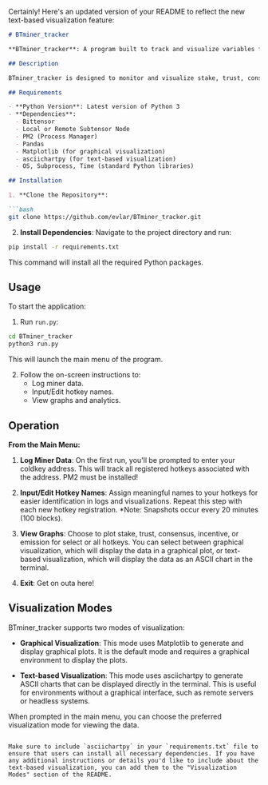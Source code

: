 Certainly! Here's an updated version of your README to reflect the new text-based visualization feature:

```markdown
# BTminer_tracker

**BTminer_tracker**: A program built to track and visualize variables for all your miners on a given coldkey.

## Description

BTminer_tracker is designed to monitor and visualize stake, trust, consensus, incentive, and emission for registered hotkeys for a given coldkey. It provides functionality for logging real-time data, configuring miner identifiers (hotkeys), and plotting these data using both graphical and text-based visualizations.

## Requirements

- **Python Version**: Latest version of Python 3
- **Dependencies**:
  - Bittensor
  - Local or Remote Subtensor Node
  - PM2 (Process Manager)
  - Pandas
  - Matplotlib (for graphical visualization)
  - asciichartpy (for text-based visualization)
  - OS, Subprocess, Time (standard Python libraries)

## Installation

1. **Clone the Repository**:

```bash
git clone https://github.com/evlar/BTminer_tracker.git
```

2. **Install Dependencies**:
   Navigate to the project directory and run:

```bash
pip install -r requirements.txt
```

   This command will install all the required Python packages.

## Usage

To start the application:
1. Run `run.py`:

```bash
cd BTminer_tracker
python3 run.py
```

   This will launch the main menu of the program.

2. Follow the on-screen instructions to:
   - Log miner data.
   - Input/Edit hotkey names.
   - View graphs and analytics.

## Operation

**From the Main Menu:**
1. **Log Miner Data**: On the first run, you'll be prompted to enter your coldkey address. This will track all registered hotkeys associated with the address. PM2 must be installed!

2. **Input/Edit Hotkey Names**: Assign meaningful names to your hotkeys for easier identification in logs and visualizations. Repeat this step with each new hotkey registration. *Note: Snapshots occur every 20 minutes (100 blocks).

3. **View Graphs**: Choose to plot stake, trust, consensus, incentive, or emission for select or all hotkeys. You can select between graphical visualization, which will display the data in a graphical plot, or text-based visualization, which will display the data as an ASCII chart in the terminal.

4. **Exit**: Get on outa here!

## Visualization Modes

BTminer_tracker supports two modes of visualization:

- **Graphical Visualization**: This mode uses Matplotlib to generate and display graphical plots. It is the default mode and requires a graphical environment to display the plots.

- **Text-based Visualization**: This mode uses asciichartpy to generate ASCII charts that can be displayed directly in the terminal. This is useful for environments without a graphical interface, such as remote servers or headless systems.

When prompted in the main menu, you can choose the preferred visualization mode for viewing the data.
```

Make sure to include `asciichartpy` in your `requirements.txt` file to ensure that users can install all necessary dependencies. If you have any additional instructions or details you'd like to include about the text-based visualization, you can add them to the "Visualization Modes" section of the README.
